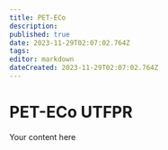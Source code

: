 ```yaml
---
title: PET-ECo
description: 
published: true
date: 2023-11-29T02:07:02.764Z
tags: 
editor: markdown
dateCreated: 2023-11-29T02:07:02.764Z
---
```


# PET-ECo UTFPR
Your content here